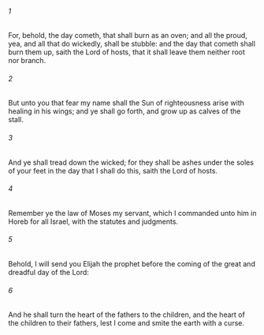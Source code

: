 ###### 1
For, behold, the day cometh, that shall burn as an oven; and all the proud, yea, and all that do wickedly, shall be stubble: and the day that cometh shall burn them up, saith the Lord of hosts, that it shall leave them neither root nor branch.

###### 2
But unto you that fear my name shall the Sun of righteousness arise with healing in his wings; and ye shall go forth, and grow up as calves of the stall.

###### 3
And ye shall tread down the wicked; for they shall be ashes under the soles of your feet in the day that I shall do this, saith the Lord of hosts.

###### 4
Remember ye the law of Moses my servant, which I commanded unto him in Horeb for all Israel, with the statutes and judgments.

###### 5
Behold, I will send you Elijah the prophet before the coming of the great and dreadful day of the Lord:

###### 6
And he shall turn the heart of the fathers to the children, and the heart of the children to their fathers, lest I come and smite the earth with a curse.

